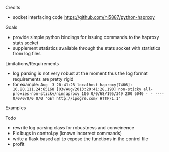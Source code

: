 Credits
*   socket interfacing code https://github.com/nl5887/python-haproxy

Goals
*  provide simple python bindings for issuing commands to the haproxy stats socket
*  supplement statistics available through the stats socket with statistics from log files

Limitations/Requirements
* log parsing is not very robust at the moment thus the log format requirements are pretty rigid
* for example:
``Aug  3 20:41:28 localhost haproxy[7466]: 10.80.111.24:65168 [03/Aug/2013:20:41:28.190] non-sticky all-proxies-non-sticky/ninjaproxy_106 0/0/68/195/349 200 6040 - - ---- 0/0/0/0/0 0/0 "GET http://ipogre.com/ HTTP/1.1"``

Examples

Todo
* rewrite log parsing class for robustness and conveinence
* Fix bugs in control.py (known incorrect commands)
* write a flask based api to expose the functions in the control file
* profit
